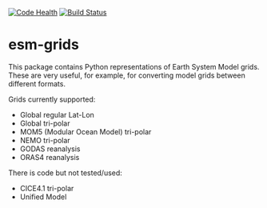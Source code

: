 
[![Code Health](https://landscape.io/github/DoublePrecision/esmgrids/master/landscape.svg?style=flat)](https://landscape.io/github/DoublePrecision/esmgrids/master)
[![Build Status](https://travis-ci.org/DoublePrecision/esmgrids.svg?branch=master)](https://travis-ci.org/DoublePrecision/esmgrids)

# esm-grids

This package contains Python representations of Earth System Model grids. These are very useful, for example, for converting model grids between different formats.

Grids currently supported:

- Global regular Lat-Lon
- Global tri-polar
- MOM5 (Modular Ocean Model) tri-polar
- NEMO tri-polar
- GODAS reanalysis
- ORAS4 reanalysis

There is code but not tested/used:

- CICE4.1 tri-polar
- Unified Model
